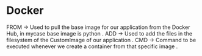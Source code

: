 # Docker
FROM -> Used to pull the base image for our application from the Docker Hub, in mycase base image is python .
ADD -> Used to add the files in the filesystem of the CustomImage of our application .
CMD -> Command to be executed whenever we create a container from that specific image .

